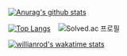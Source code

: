 <div align=LEFT>

[![Anurag's github stats](https://github-readme-stats-ten-gilt.vercel.app/api?username=Jung2312&show_icons=true&layout=compact&theme=tokyonight)](https://github.com/anuraghazra/github-readme-stats)
  
[![Top Langs](https://github-readme-stats-ten-gilt.vercel.app/api/top-langs/?username=Jung2312&layout=compact&theme=tokyonight)](https://github.com/anuraghazra/github-readme-stats)
&nbsp;&nbsp;&nbsp;![Solved.ac 프로필](http://mazassumnida.wtf/api/v2/generate_badge?boj=jung2312)
  

[![willianrod's wakatime stats](https://github-readme-stats.vercel.app/api/wakatime?username=[waka_6093c178-8640-4cab-b721-be6f09158898])](https://wakatime.com/@jogilsang)

  
</div>


<!--
**Jung2312/Jung2312** is a ✨ _special_ ✨ repository because its `README.md` (this file) appears on your GitHub profile.

Here are some ideas to get you started:

- 🔭 I’m currently working on ...
- 🌱 I’m currently learning ...
- 👯 I’m looking to collaborate on ...
- 🤔 I’m looking for help with ...
- 💬 Ask me about ...
- 📫 How to reach me: ...
- 😄 Pronouns: ...
- ⚡ Fun fact: ...
-->
